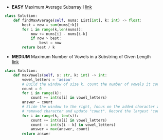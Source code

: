 - __EASY__ Maximum Average Subarray I [link](https://leetcode.com/problems/maximum-average-subarray-i/?envType=study-plan-v2&envId=leetcode-75)
```python
class Solution:
    def findMaxAverage(self, nums: List[int], k: int) -> float:
        best = now = sum(nums[:k])
        for i in range(k,len(nums)):
            now += nums[i] - nums[i-k]
            if now > best:
                best = now
        return best / k
```

- __MEDIUM__ Maximum Number of Vowels in a Substring of Given Length [link](https://leetcode.com/problems/maximum-number-of-vowels-in-a-substring-of-given-length/?envType=study-plan-v2&envId=leetcode-75)
```python
class Solution:
    def maxVowels(self, s: str, k: int) -> int:
        vowel_letters = 'aeiou'
        # Build the window of size k, count the number of vowels it contains.
        count = 0
        for i in range(k):
            count += int(s[i] in vowel_letters)
        answer = count
        # Slide the window to the right, focus on the added character and the
        # removed character and update "count". Record the largest "count".
        for i in range(k, len(s)):
            count += int(s[i] in vowel_letters)
            count -= int(s[i - k] in vowel_letters)
            answer = max(answer, count)
        return answer
```
